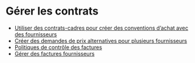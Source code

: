 # Gérer les contrats

  * [Utiliser des contrats-cadres pour créer des conventions d’achat avec des fournisseurs](manage_deals/blanket_orders)
  * [Créer des demandes de prix alternatives pour plusieurs fournisseurs](manage_deals/calls_for_tenders)
  * [Politiques de contrôle des factures](manage_deals/control_bills)
  * [Gérer des factures fournisseurs](manage_deals/manage)

